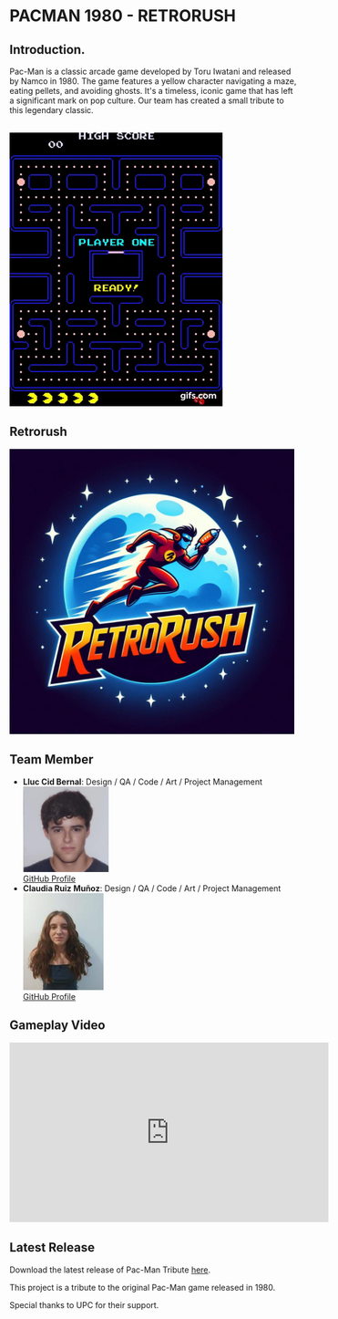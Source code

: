 
 <h1>PACMAN 1980 - RETRORUSH</h1>

<!-- Short Description of the Game -->
   <h2>Introduction.</h2>
   
Pac-Man is a classic arcade game developed by Toru Iwatani and released by Namco in 1980. The game features a yellow character navigating a maze, eating pellets, and avoiding ghosts. It's a timeless, iconic game that has left a significant mark on pop culture. Our team has created a small tribute to this legendary classic.<br>     <br>


   <img src="https://raw.githubusercontent.com/Lluccib/PacMan--RetroRush/web/Imatges/gif.gif" alt="gif">

   <br>

  <!-- Team Photo -->
 <h2>Retrorush</h2> 

   <img src="Imatges/Logo.jpg" alt="Team Photo" width="500" height="auto">
    
<!-- Main Contributions of Each Team Member -->
  <h2>Team Member</h2>

   <ul>
        <li>
            <strong>Lluc Cid Bernal</strong>: Design / QA / Code / Art / Project Management  <br>
           <img src="Imatges/Grup/lluc.png" alt="LLuc" width="150" height="auto">
            <br>
            <a href="https://github.com/Lluccib">GitHub Profile</a>
        </li>
        <li>
            <strong>Claudia Ruiz Muñoz</strong>: Design / QA / Code / Art / Project Management   <br>
            <img src="Imatges/clau.jpg" alt="Bruno">
            <br>
            <a href="https://github.com/cla4d1a">GitHub Profile</a>
        </li>
    <!-- Add more team members and their contributions as necessary -->
    </ul>
<!-- Embedded Gameplay Video -->
    <h2>Gameplay Video</h2>
    <iframe width="560" height="315" src="https://www.youtube.com/embed/VIDEO_ID" frameborder="0" allowfullscreen></iframe>
<!-- Replace VIDEO_ID with the actual ID of your YouTube video -->

<!-- Download Link for Latest Release -->
   <h2>Latest Release</h2>
    <p>Download the latest release of Pac-Man Tribute <a href="https://github.com/MrSant8/Pac-Man_UPC">here</a>.</p>

   <!-- Additional Information or Credits -->
   <p>This project is a tribute to the original Pac-Man game released in 1980.</p>
    <p>Special thanks to UPC for their support.</p>



   <br>
